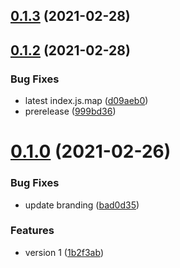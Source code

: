 ## [0.1.3](https://github.com/korosuke613/zenn-metadata-updater-action/compare/v0.1.2...v0.1.3) (2021-02-28)



## [0.1.2](https://github.com/actions/typescript-action/compare/v0.1.1...v0.1.2) (2021-02-28)


### Bug Fixes

* latest index.js.map ([d09aeb0](https://github.com/actions/typescript-action/commit/d09aeb0e0ddef12f5884f9503b3547ae37bc52e2))
* prerelease ([999bd36](https://github.com/actions/typescript-action/commit/999bd368adbbea27ab025f4882899064084a2e27))



# [0.1.0](https://github.com/actions/typescript-action/compare/v0.0.0...v0.1.0) (2021-02-26)


### Bug Fixes

* update branding ([bad0d35](https://github.com/actions/typescript-action/commit/bad0d35c224758ed9df5517d5f1d1ed1bde9963c))


### Features

* version 1 ([1b2f3ab](https://github.com/actions/typescript-action/commit/1b2f3ab42685fa692eaa0c1249a38aa64ee29c29))



